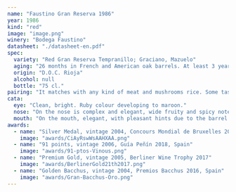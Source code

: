 ```yaml
---
name: "Faustino Gran Reserva 1986"
year: 1986
kind: "red"
image: "image.png"
winery: "Bodega Faustino"
datasheet: "./datasheet-en.pdf"
spec:
  variety: "Red Gran Reserva Tempranillo; Graciano, Mazuelo"
  aging: "26 months in French and American oak barrels. At least 3 years in the bottle"
  origin: "D.O.C. Rioja"
  alcohol: null
  bottle: "75 cl."
pairing: "It matches with any kind of meat and mushrooms rice. Some tasty or oily fish such as tuna or cod. Medium-aged cheese such as emmental or gruyere."
cata:
  eye: "Clean, bright. Ruby colour developing to maroon."
  nose: "On the nose is complex and elegant, wide fruity and spicy notes."
  mouth: "On the mouth, elegant, with pleasant hints due to the barrel ageing. Long and silky finish."
awards:
  - name: "Silver Medal, vintage 2004, Concours Mondial de Bruxelles 2016, Belguim"
    image: "awards/CiAyRswWsAAHXAA.png"
  - name: "91 points, vintage 2006, Guía Peñín 2018, Spain"
    image: "awards/91-ptos-Vinous.png"
  - name: "Premium Gold, vintage 2005, Berliner Wine Trophy 2017"
    image: "awards/BerlinerGold21th2017.png"
  - name: "Golden Bacchus, vintage 2004, Premios Bacchus 2016, Spain"
    image: "awards/Gran-Bacchus-Oro.png"
---
```


